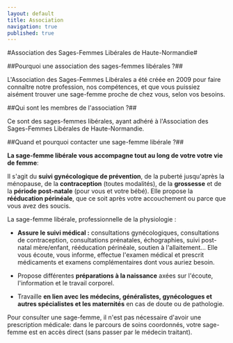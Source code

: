 ```yaml
---
layout: default
title: Association
navigation: true
published: true
---
```



#Association des Sages-Femmes Libérales de Haute-Normandie#

##Pourquoi une association des sages-femmes libérales ?##

L'Association des Sages-Femmes Libérales a été créée en 2009 pour faire connaître notre profession, nos compétences, et que vous puissiez aisément trouver une sage-femme proche de chez vous, selon vos besoins. 

##Qui sont les membres de l'association ?##

Ce sont des sages-femmes libérales, ayant adhéré à l'Association des Sages-Femmes Libérales de Haute-Normandie. 

##Quand et pourquoi contacter une sage-femme libérale ?##

**La sage-femme libérale vous accompagne tout au long de votre  votre vie de femme**:

Il s'agit du **suivi gynécologique de prévention**, de la puberté jusqu'après la ménopause, de la **contraception** (toutes modalités), de la **grossesse** et de la **période post-natale** (pour vous et votre bébé). 
Elle propose la **rééducation périnéale**, que ce soit après votre accouchement ou parce que vous avez des soucis.

La sage-femme libérale, professionnelle de la physiologie :

- **Assure le suivi médical :**
consultations gynécologiques, consultations de contraception, consultations prénatales, échographies, suivi post-natal mère/enfant, rééducation périnéale, soutien à l'allaitement...
Elle vous écoute, vous informe, effectue l'examen médical et prescrit médicaments et examens complémentaires dont vous auriez besoin.

- Propose différentes **préparations à la naissance** axées sur l'écoute, l'information et le travail corporel.

- Travaille **en lien avec les médecins, généralistes, gynécologues et autres spécialistes et les maternités** en cas de doute ou de pathologie.

Pour consulter une sage-femme, il n'est pas nécessaire d'avoir une prescription médicale: dans le parcours de soins coordonnés, votre sage-femme est en accès direct (sans passer par le médecin traitant).
